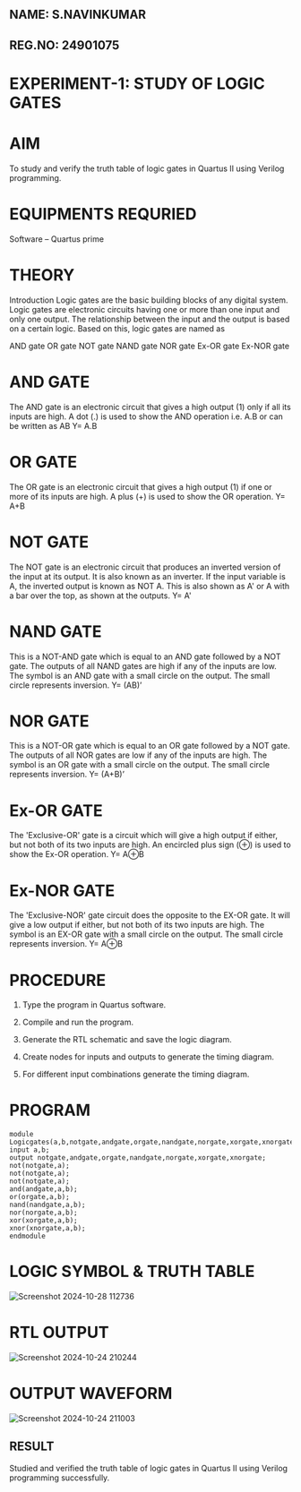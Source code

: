## NAME: S.NAVINKUMAR
## REG.NO: 24901075
# EXPERIMENT-1: STUDY OF LOGIC GATES

# AIM

To study and verify the truth table of logic gates in Quartus II using Verilog programming.

# EQUIPMENTS REQURIED

Software – Quartus prime 

# THEORY

Introduction Logic gates are the basic building blocks of any digital system. Logic gates are electronic circuits having one or more than one input and only one output. The relationship between the input and the output is based on a certain logic. Based on this, logic gates are named as

AND gate OR gate NOT gate NAND gate NOR gate Ex-OR gate Ex-NOR gate

# AND GATE

The AND gate is an electronic circuit that gives a high output (1) only if all its inputs are high. A dot (.) is used to show the AND operation i.e. A.B or can be written as AB
Y= A.B

# OR GATE

The OR gate is an electronic circuit that gives a high output (1) if one or more of its inputs are high. A plus (+) is used to show the OR operation.
Y= A+B

# NOT GATE

The NOT gate is an electronic circuit that produces an inverted version of the input at its output. It is also known as an inverter. If the input variable is A, the inverted output is known as NOT A. This is also shown as A' or A with a bar over the top, as shown at the outputs.
Y= A'

# NAND GATE

This is a NOT-AND gate which is equal to an AND gate followed by a NOT gate. The outputs of all NAND gates are high if any of the inputs are low. The symbol is an AND gate with a small circle on the output. The small circle represents inversion.
Y= (AB)’

# NOR GATE

This is a NOT-OR gate which is equal to an OR gate followed by a NOT gate. The outputs of all NOR gates are low if any of the inputs are high. The symbol is an OR gate with a small circle on the output. The small circle represents inversion.
Y= (A+B)’

# Ex-OR GATE

The 'Exclusive-OR' gate is a circuit which will give a high output if either, but not both of its two inputs are high. An encircled plus sign (⊕) is used to show the Ex-OR operation.
Y= A⊕B

# Ex-NOR GATE

The 'Exclusive-NOR' gate circuit does the opposite to the EX-OR gate. It will give a low output if either, but not both of its two inputs are high. The symbol is an EX-OR gate with a small circle on the output. The small circle represents inversion.
Y= A⊕B

# PROCEDURE

1.	Type the program in Quartus software.

2.	Compile and run the program.

3.	Generate the RTL schematic and save the logic diagram.

4.	Create nodes for inputs and outputs to generate the timing diagram.

5.	For different input combinations generate the timing diagram.


# PROGRAM
~~~
module Logicgates(a,b,notgate,andgate,orgate,nandgate,norgate,xorgate,xnorgate);
input a,b;
output notgate,andgate,orgate,nandgate,norgate,xorgate,xnorgate;
not(notgate,a);
not(notgate,a);
not(notgate,a);
and(andgate,a,b);
or(orgate,a,b);
nand(nandgate,a,b);
nor(norgate,a,b);
xor(xorgate,a,b);
xnor(xnorgate,a,b);
endmodule
~~~
 
# LOGIC SYMBOL & TRUTH TABLE

![Screenshot 2024-10-28 112736](https://github.com/user-attachments/assets/dfddf30b-361d-4838-b6fb-c964cbbd1427)

# RTL OUTPUT

![Screenshot 2024-10-24 210244](https://github.com/user-attachments/assets/9bb7f1dc-aaea-4dfb-be04-fd04b2b9113d)

# OUTPUT WAVEFORM

![Screenshot 2024-10-24 211003](https://github.com/user-attachments/assets/09c45ea0-a5ec-4a8c-a06a-b8352919691d)

## RESULT

Studied and verified the truth table of logic gates in Quartus II using Verilog programming successfully.
